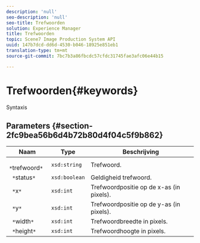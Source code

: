 ```yaml
---
description: 'null'
seo-description: 'null'
seo-title: Trefwoorden
solution: Experience Manager
title: Trefwoorden
topic: Scene7 Image Production System API
uuid: 147b7dcd-dd6d-4530-b046-18925e851eb1
translation-type: tm+mt
source-git-commit: 7bc7b3a86fbcdc57cfdc31745fae3afc06e44b15

---
```



# Trefwoorden{#keywords}

Syntaxis

## Parameters {#section-2fc9bea56b6d4b72b80d4f04c5f9b862}

| Naam | Type | Beschrijving |
|---|---|---|
| ` *`trefwoord`*` | `xsd:string` | Trefwoord. |
| ` *`status`*` | `xsd:boolean` | Geldigheid trefwoord. |
| ` *`x`*` | `xsd:int` | Trefwoordpositie op de x-as (in pixels). |
| ` *`y`*` | `xsd:int` | Trefwoordpositie op de y-as (in pixels). |
| ` *`width`*` | `xsd:int` | Trefwoordbreedte in pixels. |
| ` *`height`*` | `xsd:int` | Trefwoordhoogte in pixels. |

